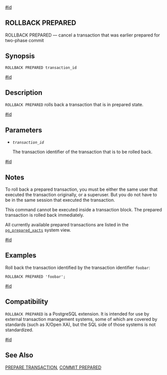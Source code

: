 [#id](#SQL-ROLLBACK-PREPARED)

## ROLLBACK PREPARED

ROLLBACK PREPARED — cancel a transaction that was earlier prepared for two-phase commit

## Synopsis

```
ROLLBACK PREPARED transaction_id
```

[#id](#id-1.9.3.168.5)

## Description

`ROLLBACK PREPARED` rolls back a transaction that is in prepared state.

[#id](#id-1.9.3.168.6)

## Parameters

- _`transaction_id`_

  The transaction identifier of the transaction that is to be rolled back.

[#id](#id-1.9.3.168.7)

## Notes

To roll back a prepared transaction, you must be either the same user that executed the transaction originally, or a superuser. But you do not have to be in the same session that executed the transaction.

This command cannot be executed inside a transaction block. The prepared transaction is rolled back immediately.

All currently available prepared transactions are listed in the [`pg_prepared_xacts`](view-pg-prepared-xacts) system view.

[#id](#SQL-ROLLBACK-PREPARED-EXAMPLES)

## Examples

Roll back the transaction identified by the transaction identifier `foobar`:

```
ROLLBACK PREPARED 'foobar';
```

[#id](#id-1.9.3.168.9)

## Compatibility

`ROLLBACK PREPARED` is a PostgreSQL extension. It is intended for use by external transaction management systems, some of which are covered by standards (such as X/Open XA), but the SQL side of those systems is not standardized.

[#id](#id-1.9.3.168.10)

## See Also

[PREPARE TRANSACTION](sql-prepare-transaction), [COMMIT PREPARED](sql-commit-prepared)
